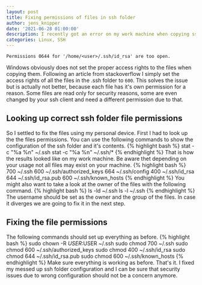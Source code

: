 ```yaml
---
layout: post
title: Fixing permissions of files in ssh folder
author: jens_knipper
date: '2021-06-28 01:00:00'
description: I recently got an error on my work machine when copying ssh keys from Windows into WSL Linux. The error stated that the permissions were to open for my private key. 
categories: Linux, SSH
---
```

`Permissions 0644 for '/home/<user>/.ssh/id_rsa' are too open.`

Windows obviously does not set the proper access rights to the files when copying them.
Following an article from stackoverflow I simply set the access rights of all the files in the .ssh folder to `600`.
This solves the issue but is actually not better, because each file has it's own permission for a reason.
Some files are read only for security reasons, some are even changed by your ssh client and need a different permission due to that.

## Looking up correct ssh folder file permissions

So I settled to fix the files using my personal device.
First I had to look up the the files permissions. 
You can use the following commands to show the configuration of the ssh folder and it's contents.
{% highlight bash %}
    stat -c "%a %n" ~/.ssh
    stat -c "%a %n" ~/.ssh/*
{% endhighlight %}
That is how the results looked like on my work machine.
Be aware thet depending on your usage not all files may exist on your machine.
{% highlight bash %}
    700 ~/.ssh
    600 ~/.ssh/authorized_keys
    664 ~/.ssh/config
    400 ~/.ssh/id_rsa
    644 ~/.ssh/id_rsa.pub
    600 ~/.ssh/known_hosts
{% endhighlight %}
You might also want to take a look at the owner of the files with the following command.
{% highlight bash %}
    ls -ld ~/.ssh
    ls -l ~/.ssh
{% endhighlight %}
The username should be set as the owner and the group of the files.
In case it diverges we are going to fix it in the next step.

## Fixing the file permissions 

The following commands should set up everything as before.
{% highlight bash %}
    sudo chown -R $USER:$USER ~/.ssh
    sudo chmod 700 ~/.ssh
    sudo chmod 600 ~/.ssh/authorized_keys
    sudo chmod 400 ~/.ssh/id_rsa
    sudo chmod 644 ~/.ssh/id_rsa.pub
    sudo chmod 600 ~/.ssh/known_hosts
{% endhighlight %}
Make sure everything is working as before.
That's it. 
I fixed my messed up ssh folder configuration and I can be sure that security issues due to wrong configuration should not be a concern anymore.

